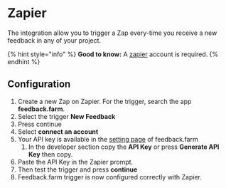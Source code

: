 # Zapier

The integration allow you to trigger a Zap every-time you receive a new feedback in any of your project.

{% hint style="info" %}
**Good to know:** A [zapier](https://zapier.com) account is required.
{% endhint %}

## Configuration

1. Create a new Zap on Zapier. For the trigger, search the app **feedback.farm**.
2. Select the trigger **New Feedback**
3. Press continue
4. Select **connect an account**
5. Your API key is available in the [setting page](https://feedback.farm/app/settings) of feedback.farm
   1. In the developer section copy the **API Key** or press **Generate API Key** then copy.
6. Paste the API Key in the Zapier prompt.
7. Then test the trigger and press **continue**
8. Feedback.farm trigger is now configured correctly with Zapier.
